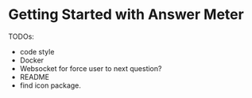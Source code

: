 # Getting Started with Answer Meter

TODOs:

- code style
- Docker
- Websocket for force user to next question?
- README
- find icon package.


